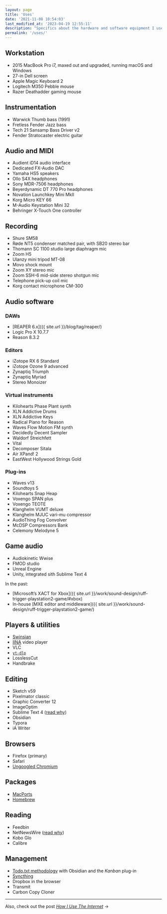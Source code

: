 ```yaml
---
layout: page
title: 'Uses'
date: '2021-11-08 10:54:03'
last_modified_at: '2023-04-19 12:55:11'
description: "Specifics about the hardware and software equipment I use. The page is part of the uses.tech project."
permalink: '/uses/'
---
```

## Workstation

- 2015 MacBook Pro i7, maxed out and upgraded, running macOS and Windows
- 27-in Dell screen
- Apple Magic Keyboard 2
- Logitech M350 Pebble mouse
- Razer Deathadder gaming mouse

## Instrumentation

- Warwick Thumb bass (1991)
- Fretless Fender Jazz bass
- Tech 21 Sansamp Bass Driver v2
- Fender Stratocaster electric guitar

## Audio and MIDI

- Audient iD14 audio interface
- Dedicated FX-Audio DAC
- Yamaha HS5 speakers
- Ollo S4X headphones
- Sony MDR-7506 headphones
- Beyerdynamic DT 770 Pro headphones
- Novation Launchkey Mini MkII
- Korg Micro KEY 66
- M-Audio Keystation Mini 32
- Behringer X-Touch One controller

## Recording

- Shure SM58
- Røde NT5 condenser matched pair, with SB20 stereo bar
- Thomann SC 1100 studio large diaphragm mic
- Zoom H5
- Ulanzy mini tripod MT-08
- Movo shock mount
- Zoom XY stereo mic
- Zoom SSH-6 mid-side stereo shotgun mic
- Telephone pick-up coil mic
- Korg contact microphone CM-300

## Audio software

### DAWs

- [REAPER 6.x]({{ site.url }}/blog/tag/reaper/)
- Logic Pro X 10.7.7
- Reason 8.3.2

### Editors

- iZotope RX 6 Standard
- iZotope Ozone 9 advanced
- Zynaptiq Triumph
- Zynaptiq Myriad
- Stereo Monoizer

### Virtual instruments

- Kilohearts Phase Plant synth
- XLN Addictive Drums
- XLN Addictive Keys
- Radical Piano for Reason
- Waves Flow Motion FM synth
- Decidedly Decent Sampler
- Waldorf Streichfett
- Vital
- Decomposer Sitala
- Air XPand! 2
- EastWest Hollywood Strings Gold

### Plug-ins

- Waves v13
- Soundtoys 5
- Kilohearts Snap Heap
- Voxengo SPAN plus
- Voxengo TEOTE
- Klanghelm VUMT deluxe 
- Klanghelm MJUC vari-mu compressor
- AudioThing Fog Convolver
- McDSP Compressors Bank
- Celemony Melodyne 5

## Game audio

- Audiokinetic Wwise
- FMOD studio
- Unreal Engine
- Unity, integrated sith Sublime Text 4

In the past:

- [Microsoft’s XACT for Xbox]({{ site.url }}/work/sound-design/ruff-trigger-playstation2-game/#xbox)
- In-house [MXE editor and middleware]({{ site.url }}/work/sound-design/ruff-trigger-playstation2-game/)

## Players & utilities

- [Swinsian](http://www.swinsian.com)
- [IINA](https://iina.io/) video player
- VLC
- [`yt-dlp`](https://github.com/yt-dlp/yt-dlp)
- LosslessCut
- Handbrake

## Editing

- Sketch v59
- Pixelmator classic
- Graphic Converter 12
- ImageOptim
- Sublime Text 4 ([read why](https://tonsky.me/blog/sublime/))
- Obsidian
- Typora
- iA Writer

## Browsers

- Firefox (primary)
- Safari
- [Ungoogled Chromium](/blog/ungoogled-chromium/)

## Packages

- [MacPorts](https://ports.macports.org/)
- [Homebrew](https://brew.sh/)

## Reading

- Feedbin
- NetNewsWire ([read why](https://inessential.com/2023/02/20/on_not_taking_money_for_netnewswire))
- Kobo Glo
- Calibre

## Management

- [Todo.txt methodology](https://github.com/todotxt) with Obsidian and the _Kanban_ plug-in
- [Syncthing](https://syncthing.net/)
- Dropbox in the browser
- Transmit
- Carbon Copy Cloner

***

Also, check out the post [_How I Use The Internet_](/blog/how-i-use-internet/)&nbsp;→